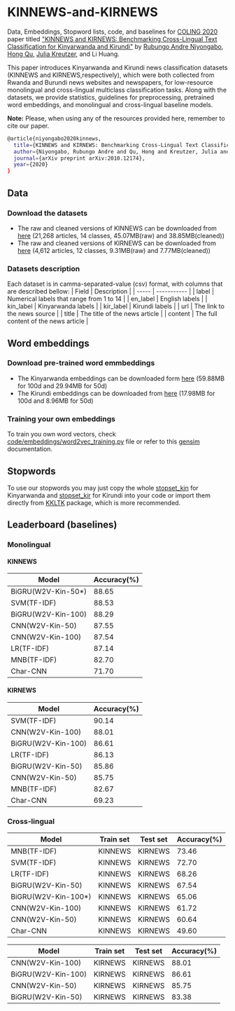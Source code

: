 # KINNEWS-and-KIRNEWS
Data, Embeddings, Stopword lists, code, and baselines for [COLING 2020](https://coling2020.org/) paper titled ["KINNEWS and KIRNEWS: Benchmarking Cross-Lingual Text Classification for Kinyarwanda and Kirundi"](https://arxiv.org/abs/2010.12174) by [Rubungo Andre Niyongabo](https://scholar.google.com/citations?user=5qnTWQEAAAAJ&hl=en), [Hong Qu](https://scholar.google.com/citations?user=Aiq9mFMAAAAJ&hl=en), [Julia Kreutzer](https://scholar.google.co.uk/citations?user=j4cOSzAAAAAJ&hl=en), and Li Huang.

This paper introduces Kinyarwanda and Kirundi news classification datasets (KINNEWS and KIRNEWS,respectively), which were both collected from Rwanda and Burundi news websites and newspapers, for low-resource monolingual and cross-lingual multiclass classification tasks. Along with the datasets, we provide statistics, guidelines for preprocessing, pretrained word embeddings, and monolingual and cross-lingual baseline models.

**Note:** Please, when using any of the resources provided here, remember to cite our paper.
```sh
@article{niyongabo2020kinnews,
  title={KINNEWS and KIRNEWS: Benchmarking Cross-Lingual Text Classification for Kinyarwanda and Kirundi},
  author={Niyongabo, Rubungo Andre and Qu, Hong and Kreutzer, Julia and Huang, Li},
  journal={arXiv preprint arXiv:2010.12174},
  year={2020}
}
```

## Data
### Download the datasets
- The raw and cleaned versions of KINNEWS can be downloaded from [here](https://drive.google.com/drive/folders/1zxn0hgrOLlUsK5V0c7l71eAj1t2jiyox?usp=sharing) (21,268 articles, 14 classes, 45.07MB(raw) and 38.85MB(cleaned))
- The raw and cleaned versions of KIRNEWS can be downloaded from [here](https://drive.google.com/drive/folders/1WNA5e_VRb4Jifgbvfvq4eCrQSDyd5Z_g?usp=sharing) (4,612 articles, 12 classes, 9.31MB(raw) and 7.77MB(cleaned))

### Datasets description
Each dataset is in camma-separated-value (csv) format, with columns that are described bellow:
| Field | Description |
| ----- | ----------- |
| label | Numerical labels that range from 1 to 14 |
| en_label | English labels |
| kin_label | Kinyarwanda labels |
| kir_label | Kirundi labels |
| url | The link to the news source |
| title | The title of the news article |
| content | The full content of the news article |

## Word embeddings
### Download pre-trained word emmbeddings
- The Kinyarwanda embeddings can be downloaded form [here](https://drive.google.com/drive/folders/1d-ZoTGErWLWAFdTAC8h9QRC3ZLByV0Zf?usp=sharing) (59.88MB for 100d
 and 29.94MB for 50d)
- The Kirundi embeddings can be downloaded from [here](https://drive.google.com/drive/folders/1tZPPAgp7UnciQxaDqs0haxPpgbJv1iZ1?usp=sharing) (17.98MB for 100d and 8.96MB for 50d)

### Training your own embeddings 
To train you own word vectors, check [code/embeddings/word2vec_training.py](https://github.com/Andrews2017/KINNEWS-and-KIRNEWS/tree/main/code/embeddings) file or refer to this [gensim](https://radimrehurek.com/gensim/models/word2vec.html) documentation.

## Stopwords
To use our stopwords you may just copy the whole [stopset_kin](https://github.com/Andrews2017/KINNEWS-and-KIRNEWS/blob/main/stopwords/Kinyarwanda/Kinyarwanda%20stopwords%20set.txt) for Kinyarwanda and [stopset_kir](https://github.com/Andrews2017/KINNEWS-and-KIRNEWS/blob/main/stopwords/Kirundi/Kirundi%20stopwords%20set.txt) for Kirundi into your code or import them directly from [KKLTK](https://github.com/Andrews2017/kkltk) package, which is more recommended.

## Leaderboard (baselines)
### Monolingual
#### KINNEWS
| Model | Accuracy(%)|
| ----- | ----------- |
| BiGRU(W2V-Kin-50*) | 88.65 |
| SVM(TF-IDF) | 88.53 |
| BiGRU(W2V-Kin-100) | 88.29 |
| CNN(W2V-Kin-50) | 87.55 |
| CNN(W2V-Kin-100) | 87.54 |
| LR(TF-IDF) | 87.14 |
| MNB(TF-IDF) | 82.70 |
| Char-CNN | 71.70 |
#### KIRNEWS
| Model | Accuracy(%)|
| ----- | ----------- |
| SVM(TF-IDF) | 90.14 |
| CNN(W2V-Kin-100) | 88.01 |
| BiGRU(W2V-Kin-100) | 86.61 |
| LR(TF-IDF) | 86.13|
| BiGRU(W2V-Kin-50) | 85.86 |
| CNN(W2V-Kin-50) | 85.75 |
| MNB(TF-IDF) | 82.67 |
| Char-CNN | 69.23 |

### Cross-lingual
| Model | Train set| Test set | Accuracy(%) |
| ----- | ----------- | ------- | ---------|
| MNB(TF-IDF) | KINNEWS | KIRNEWS | 73.46 |
| SVM(TF-IDF) | KINNEWS | KIRNEWS | 72.70 |
| LR(TF-IDF) | KINNEWS | KIRNEWS | 68.26 |
| BiGRU(W2V-Kin-50) | KINNEWS | KIRNEWS | 67.54 |
| BiGRU(W2V-Kin-100*) | KINNEWS | KIRNEWS | 65.06 |
| CNN(W2V-Kin-100) | KINNEWS | KIRNEWS | 61.72 |
| CNN(W2V-Kin-50) | KINNEWS | KIRNEWS | 60.64 |
| Char-CNN | KINNEWS | KIRNEWS | 49.60 |

| Model | Train set| Test set | Accuracy(%) |
| ----- | ----------- | ------- | ---------|
| CNN(W2V-Kin-100) | KIRNEWS | KIRNEWS | 88.01 |
| BiGRU(W2V-Kin-100) | KIRNEWS | KIRNEWS | 86.61 |
| CNN(W2V-Kin-50) | KIRNEWS | KIRNEWS | 85.75 |
| BiGRU(W2V-Kin-50) | KIRNEWS | KIRNEWS | 83.38 |
